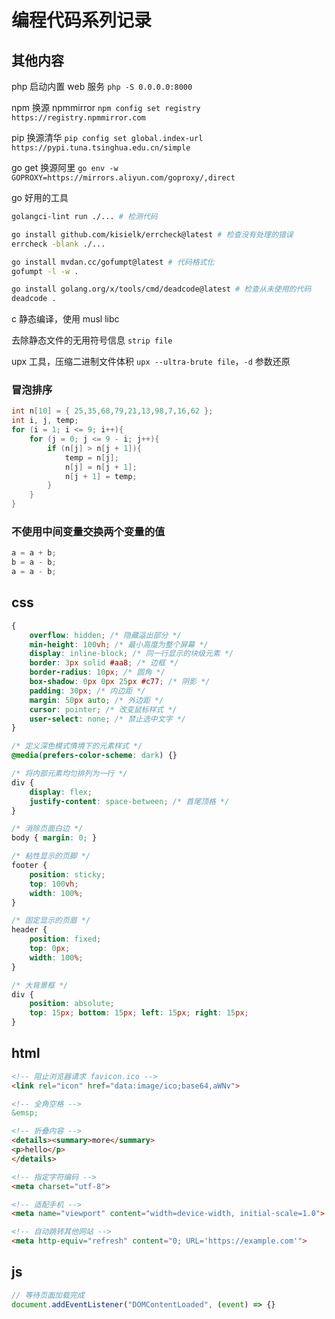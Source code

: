 # 编程代码系列记录

## 其他内容

php 启动内置 web 服务 `php -S 0.0.0.0:8000`

npm 换源 npmmirror `npm config set registry https://registry.npmmirror.com`

pip 换源清华 `pip config set global.index-url https://pypi.tuna.tsinghua.edu.cn/simple`

go get 换源阿里 `go env -w GOPROXY=https://mirrors.aliyun.com/goproxy/,direct`

go 好用的工具

```sh
golangci-lint run ./... # 检测代码

go install github.com/kisielk/errcheck@latest # 检查没有处理的错误
errcheck -blank ./...

go install mvdan.cc/gofumpt@latest # 代码格式化
gofumpt -l -w .

go install golang.org/x/tools/cmd/deadcode@latest # 检查从未使用的代码
deadcode .
```

c 静态编译，使用 musl libc

去除静态文件的无用符号信息 `strip file`

upx 工具，压缩二进制文件体积 `upx --ultra-brute file`，`-d` 参数还原

### 冒泡排序

```c
int n[10] = { 25,35,68,79,21,13,98,7,16,62 };
int i, j, temp;
for (i = 1; i <= 9; i++){
    for (j = 0; j <= 9 - i; j++){
        if (n[j] > n[j + 1]){
            temp = n[j];
            n[j] = n[j + 1];
            n[j + 1] = temp;
        }
    }
}
```

### 不使用中间变量交换两个变量的值

```c
a = a + b;
b = a - b;
a = a - b;
```

## css

```css
{
    overflow: hidden; /* 隐藏溢出部分 */
    min-height: 100vh; /* 最小高度为整个屏幕 */
    display: inline-block; /* 同一行显示的块级元素 */
    border: 3px solid #aa8; /* 边框 */
    border-radius: 10px; /* 圆角 */
    box-shadow: 0px 0px 25px #c77; /* 阴影 */
    padding: 30px; /* 内边距 */
    margin: 50px auto; /* 外边距 */
    cursor: pointer; /* 改变鼠标样式 */
    user-select: none; /* 禁止选中文字 */
}

/* 定义深色模式情境下的元素样式 */
@media(prefers-color-scheme: dark) {}

/* 将内部元素均匀排列为一行 */
div {
    display: flex;
    justify-content: space-between; /* 首尾顶格 */
}

/* 消除页面白边 */
body { margin: 0; }

/* 粘性显示的页脚 */
footer {
    position: sticky;
    top: 100vh;
    width: 100%;
}

/* 固定显示的页眉 */
header {
    position: fixed;
    top: 0px;
    width: 100%;
}

/* 大背景框 */
div {
    position: absolute;
    top: 15px; bottom: 15px; left: 15px; right: 15px;
}
```

## html

```html
<!-- 阻止浏览器请求 favicon.ico -->
<link rel="icon" href="data:image/ico;base64,aWNv">

<!-- 全角空格 -->
&emsp;

<!-- 折叠内容 -->
<details><summary>more</summary>
<p>hello</p>
</details>

<!-- 指定字符编码 -->
<meta charset="utf-8">

<!-- 适配手机 -->
<meta name="viewport" content="width=device-width, initial-scale=1.0">

<!-- 自动跳转其他网站 -->
<meta http-equiv="refresh" content="0; URL='https://example.com'">
```

## js

```js
// 等待页面加载完成
document.addEventListener("DOMContentLoaded", (event) => {}
```
